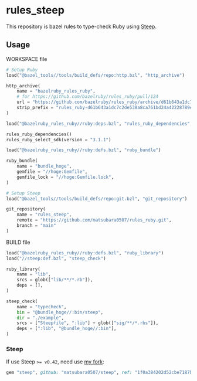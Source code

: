 # rules_steep

This repository is bazel rules to type-check Ruby using [Steep](https://github.com/soutaro/steep).

## Usage

WORKSPACE file

```py
# Setup Ruby
load("@bazel_tools//tools/build_defs/repo:http.bzl", "http_archive")

http_archive(
    name = "bazelruby_rules_ruby",
    # for https://github.com/bazelruby/rules_ruby/pull/124
    url = "https://github.com/bazelruby/rules_ruby/archive/d61b643a1dc7c2de538a8ca761bd24a42228789e.tar.gz",
    strip_prefix = "rules_ruby-d61b643a1dc7c2de538a8ca761bd24a42228789e",
)

load("@bazelruby_rules_ruby//ruby:deps.bzl", "rules_ruby_dependencies", "rules_ruby_select_sdk")

rules_ruby_dependencies()
rules_ruby_select_sdk(version = "3.1.1")

load("@bazelruby_rules_ruby//ruby:defs.bzl", "ruby_bundle")

ruby_bundle(
    name = "bundle_hoge",
    gemfile = "//hoge:Gemfile",
    gemfile_lock = "//hoge:Gemfile.lock",
)

# Setup Steep
load("@bazel_tools//tools/build_defs/repo:git.bzl", "git_repository")

git_repository(
    name = "rules_steep",
    remote = "https://github.com/matsubara0507/rules_ruby.git",
    branch = "main"
)
```

BUILD file

```py
load("@bazelruby_rules_ruby//ruby:defs.bzl", "ruby_library")
load("//steep:def.bzl", "steep_check")

ruby_library(
    name = "lib",
    srcs = glob(["lib/**/*.rb"]),
    deps = [],
)

steep_check(
    name = "typecheck",
    bin = "@bundle_hoge//:bin/steep",
    dir = "./example",
    srcs = ["Steepfile", ":lib"] + glob(["sig/**/*.rbs"]),
    deps = [":lib", "@bundle_hoge//:bin"],
)
```

### Steep

If use Steep `>= v0.42`, need use [my fork](https://github.com/matsubara0507/steep/tree/use-absolute_path-in-print_result):

```rb
gem "steep", github: "matsubara0507/steep", ref: "1f0a384202d52cbe7187b4a2d4eed620d3997178"
```
